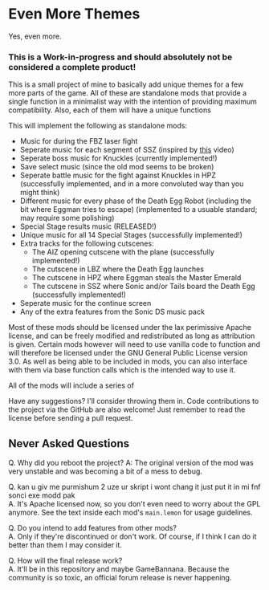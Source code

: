 # Even More Themes

Yes, even more.

### This is a Work-in-progress and should absolutely not be considered a complete product!

This is a small project of mine to basically add unique themes for a few more parts of the game.  All of these are standalone mods that provide a single function in a minimalist way with the intention of providing maximum compatibility. Also, each of them will have a unique functions


This will implement the following as standalone mods:  

* Music for during the FBZ laser fight
* Seperate music for each segment of SSZ (inspired by [this](https://www.youtube.com/watch?v=xboohYrV-_U&list=PLqkCR3JKr7Q0FAiowwqwvWr3ysGYtl5d5&index=9&t=167s) video)
* Seperate boss music for Knuckles (currently implemented!)  
* Save select music (since the old mod seems to be broken)  
* Seperate battle music for the fight against Knuckles in HPZ (successfully implemented, and in a more convoluted way than you might think)
* Different music for every phase of the Death Egg Robot (including the bit where Eggman tries to escape) (implemented to a usuable standard; may require some polishing)
* Special Stage results music  (RELEASED!)
* Unique music for all 14 Special Stages (successfully implemented!)  
* Extra tracks for the following cutscenes:
  * The AIZ opening cutscene with the plane (successfully implemented!)
  * The cutscene in LBZ where the Death Egg launches
  * The cutscene in HPZ where Eggman steals the Master Emerald
  * The cutscene in SSZ where Sonic and/or Tails board the Death Egg (successfully implemented!)
* Seperate music for the continue screen
* Any of the extra features from the Sonic DS music pack


Most of these mods should be licensed under the lax perimissive Apache license, and can be freely modified and redistributed as long as attribution is given. Certain mods however will need to use vanilla code to function and will therefore be licensed under the GNU General Public License version 3.0.
As well as being able to be included in mods, you can also interface with them via base function calls which is the intended way to use it.

All of the mods will include a series of

Have any suggestions? I'll consider throwing them in. Code contributions to the project via the GitHub are also welcome! Just remember to read the license before sending a pull request.  

Never Asked Questions
-

Q. Why did you reboot the project?
A: The original version of the mod was very unstable and was becoming a bit of a mess to debug.

Q. kan u giv me purmishum 2 uze ur skript i wont chang it just put it in mi fnf sonci exe modd pak  
A. It's Apache licensed now, so you don't even need to worry about the GPL anymore. See the text inside each mod's `main.lemon` for usage guidelines.

Q. Do you intend to add features from other mods?  
A. Only if they're discontinued or don't work. Of course, if I think I can do it better than them I may consider it.  

Q. How will the final release work?  
A. It'll be in this repository and maybe GameBannana. Because the community is so toxic, an official forum release is never happening.
